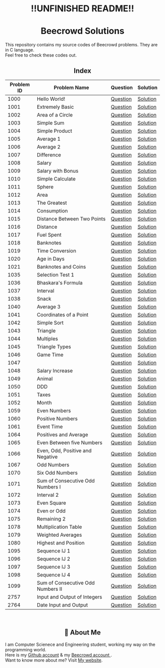 <div align="center">

# !!UNFINISHED README!!
# Beecrowd Solutions 
</div>

This repository contains my source codes of Beecrowd problems. They are in C language.  
Feel free to check these codes out.

<div align="center">

## Index

| Problem ID | Problem Name      | Question                      | Solution                            |
| -----------| ------------------|-------------------------------|-------------------------------------|
| 1000 | Hello World! | [Question](https://www.beecrowd.com.br/judge/en/problems/view/1000) | [Solution]()
| 1001 | Extremely Basic | [Question](https://www.beecrowd.com.br/judge/en/problems/view/1001) | [Solution]()
| 1002 | Area of a Circle | [Question](https://www.beecrowd.com.br/judge/en/problems/view/1002) | [Solution]()
| 1003 | Simple Sum | [Question](https://www.beecrowd.com.br/judge/en/problems/view/1003) | [Solution]()
| 1004 | Simple Product | [Question](https://www.beecrowd.com.br/judge/en/problems/view/1004) | [Solution]()
| 1005 | Average 1 | [Question]() | [Solution](https://www.beecrowd.com.br/judge/en/problems/view/1005)
| 1006 | Average 2 | [Question](https://www.beecrowd.com.br/judge/en/problems/view/1006) | [Solution]()
| 1007 | Difference | [Question](https://www.beecrowd.com.br/judge/en/problems/view/1007) | [Solution]()
| 1008 | Salary | [Question](https://www.beecrowd.com.br/judge/en/problems/view/1008) | [Solution]()
| 1009 | Salary with Bonus | [Question](https://www.beecrowd.com.br/judge/en/problems/view/1009) | [Solution]()
| 1010 | Simple Calculate | [Question](https://www.beecrowd.com.br/judge/en/problems/view/1010) | [Solution]()
| 1011 | Sphere | [Question](https://www.beecrowd.com.br/judge/en/problems/view/1011) | [Solution]()
| 1012 | Area | [Question](https://www.beecrowd.com.br/judge/en/problems/view/1012) | [Solution]()
| 1013 | The Greatest | [Question](https://www.beecrowd.com.br/judge/en/problems/view/1013) | [Solution]()
| 1014 | Consumption | [Question](https://www.beecrowd.com.br/judge/en/problems/view/1014) | [Solution]()
| 1015 | Distance Between Two Points | [Question](https://www.beecrowd.com.br/judge/en/problems/view/1015) | [Solution]()
| 1016 | Distance | [Question](https://www.beecrowd.com.br/judge/en/problems/view/1016) | [Solution]()
| 1017 | Fuel Spent | [Question](https://www.beecrowd.com.br/judge/en/problems/view/1017) | [Solution]()
| 1018 | Banknotes | [Question](https://www.beecrowd.com.br/judge/en/problems/view/1018) | [Solution]()
| 1019 | Time Conversion | [Question](https://www.beecrowd.com.br/judge/en/problems/view/1019) | [Solution]()
| 1020 | Age in Days | [Question](https://www.beecrowd.com.br/judge/en/problems/view/1020) | [Solution]()
| 1021 | Banknotes and Coins | [Question](https://www.beecrowd.com.br/judge/en/problems/view/1021) | [Solution]()
| 1035 | Selection Test 1 | [Question](https://www.beecrowd.com.br/judge/en/problems/view/1022) | [Solution]()
| 1036 | Bhaskara's Formula | [Question](https://www.beecrowd.com.br/judge/en/problems/view/1036) | [Solution]()
| 1037 | Interval | [Question](https://www.beecrowd.com.br/judge/en/problems/view/1037) | [Solution]()
| 1038 | Snack | [Question](https://www.beecrowd.com.br/judge/en/problems/view/1038) | [Solution]()
| 1040 | Average 3 | [Question](https://www.beecrowd.com.br/judge/en/problems/view/1040) | [Solution]()
| 1041 | Coordinates of a Point | [Question](https://www.beecrowd.com.br/judge/en/problems/view/1041) | [Solution]()
| 1042 | Simple Sort | [Question](https://www.beecrowd.com.br/judge/en/problems/view/1042) | [Solution]()
| 1043 | Triangle | [Question](https://www.beecrowd.com.br/judge/en/problems/view/1043) | [Solution]()
| 1044 | Multiples | [Question](https://www.beecrowd.com.br/judge/en/problems/view/1044) | [Solution]()
| 1045 | Triangle Types | [Question](https://www.beecrowd.com.br/judge/en/problems/view/1045) | [Solution]()
| 1046 | Game Time | [Question](https://www.beecrowd.com.br/judge/en/problems/view/1046) | [Solution]()
| 1047 |  | [Question]() | [Solution]()
| 1048 | Salary Increase | [Question](https://www.beecrowd.com.br/judge/en/problems/view/1048) | [Solution]()
| 1049 | Animal | [Question](https://www.beecrowd.com.br/judge/en/problems/view/1049) | [Solution]()
| 1050 | DDD | [Question](https://www.beecrowd.com.br/judge/en/problems/view/1050) | [Solution]()
| 1051 | Taxes | [Question](https://www.beecrowd.com.br/judge/en/problems/view/1051) | [Solution]()
| 1052 | Month | [Question](https://www.beecrowd.com.br/judge/en/problems/view/1052) | [Solution]()
| 1059 | Even Numbers | [Question](https://www.beecrowd.com.br/judge/en/problems/view/1059) | [Solution]()
| 1060 | Positive Numbers | [Question](https://www.beecrowd.com.br/judge/en/problems/view/1060) | [Solution]()
| 1061 | Event Time | [Question](https://www.beecrowd.com.br/judge/en/problems/view/1061) | [Solution]()
| 1064 | Positives and Average | [Question](https://www.beecrowd.com.br/judge/en/problems/view/1064) | [Solution]()
| 1065 | Even Between five Numbers | [Question](https://www.beecrowd.com.br/judge/en/problems/view/1065) | [Solution]()
| 1066 | Even, Odd, Positive and Negative | [Question](https://www.beecrowd.com.br/judge/en/problems/view/1066) | [Solution]()
| 1067 | Odd Numbers | [Question](https://www.beecrowd.com.br/judge/en/problems/view/1067) | [Solution]()
| 1070 | Six Odd Numbers | [Question](https://www.beecrowd.com.br/judge/en/problems/view/1070) | [Solution]()
| 1071 | Sum of Consecutive Odd Numbers I | [Question](https://www.beecrowd.com.br/judge/en/problems/view/1071) | [Solution]()
| 1072 | Interval 2 | [Question](https://www.beecrowd.com.br/judge/en/problems/view/1072) | [Solution]()
| 1073 | Even Square | [Question](https://www.beecrowd.com.br/judge/en/problems/view/1073) | [Solution]()
| 1074 | Even or Odd | [Question](https://www.beecrowd.com.br/judge/en/problems/view/1074) | [Solution]()
| 1075 | Remaining 2 | [Question](https://www.beecrowd.com.br/judge/en/problems/view/1075) | [Solution]()
| 1078 | Multiplication Table | [Question](https://www.beecrowd.com.br/judge/en/problems/view/1078) | [Solution]()
| 1079 | Weighted Averages | [Question](https://www.beecrowd.com.br/judge/en/problems/view/1079) | [Solution]()
| 1080 | Highest and Position | [Question](https://www.beecrowd.com.br/judge/en/problems/view/1080) | [Solution]()
| 1095 | Sequence IJ 1 | [Question](https://www.beecrowd.com.br/judge/en/problems/view/1095) | [Solution]()
| 1096 | Sequence IJ 2 | [Question](https://www.beecrowd.com.br/judge/en/problems/view/1096) | [Solution]()
| 1097 | Sequence IJ 3 | [Question](https://www.beecrowd.com.br/judge/en/problems/view/1097) | [Solution]()
| 1098 | Sequence IJ 4 | [Question](https://www.beecrowd.com.br/judge/en/problems/view/1098) | [Solution]()
| 1099 | Sum of Consecutive Odd Numbers II | [Question](https://www.beecrowd.com.br/judge/en/problems/view/1099) | [Solution]()
| 2757 | Input and Output of Integers | [Question](https://www.beecrowd.com.br/judge/en/problems/view/2757) | [Solution]()
| 2764 | Date Input and Output | [Question](https://www.beecrowd.com.br/judge/en/problems/view/2764) | [Solution]()


<br> 

## 🚀 About Me
</div>

I am Computer Scienece and Engineering student, working my way on the programming world.  
Here is my [Github account](https://github.com/ShazidMashrafi) & my [Beecrowd account ](https://www.beecrowd.com.br/judge/en/profile/790252).  
Want to know more about me? Visit [My website](https://shazidmashrafi.com).  